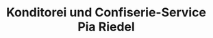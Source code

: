 ---
title: "Konditorei und Confiserie-Service Pia Riedel"
url: /uelzen/konditorei-und-confiserie-service-pia-riedel/
shop: Süßwaren
---